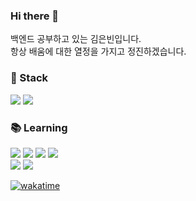 ### Hi there 👋

백엔드 공부하고 있는 김은빈입니다.<br>
항상 배움에 대한 열정을 가지고 정진하겠습니다. 

<h3>🚀 Stack</h3>

<p>
  <img src="https://img.shields.io/badge/C-A8B9CC?style=flat-square&logo=C&logoColor=white"/>
  <img src="https://img.shields.io/badge/C++-00599C?style=flat-square&logo=C++&logoColor=white"/>
  
</p>

<h3>📚 Learning</h3>
<p>
  <img src="https://img.shields.io/badge/Java-007396?style=flat-square&logo=Java&logoColor=white"/>
  <img src="https://img.shields.io/badge/Spring Boot-6DB33F?style=flat-square&logo=Spring&logoColor=white"/>
  <img src="https://img.shields.io/badge/MySQL-4479A1?style=flat-square&logo=MySQL&logoColor=white"/>
  <img src="https://img.shields.io/badge/Redis-DC382D?style=flat-square&logo=Redis&logoColor=white"/>
  <br>
  <img src="https://img.shields.io/badge/Amazon AWS-232F3E?style=flat-square&logo=Amazon-AWS&logoColor=white"/>
  <img src="https://img.shields.io/badge/Docker-2496ED?style=flat-square&logo=Docker&logoColor=white"/>
</p>

[![wakatime](https://wakatime.com/badge/user/ee730fb1-0770-4aaf-8b42-b3d1862593e6.svg)](https://wakatime.com/@ee730fb1-0770-4aaf-8b42-b3d1862593e6)
